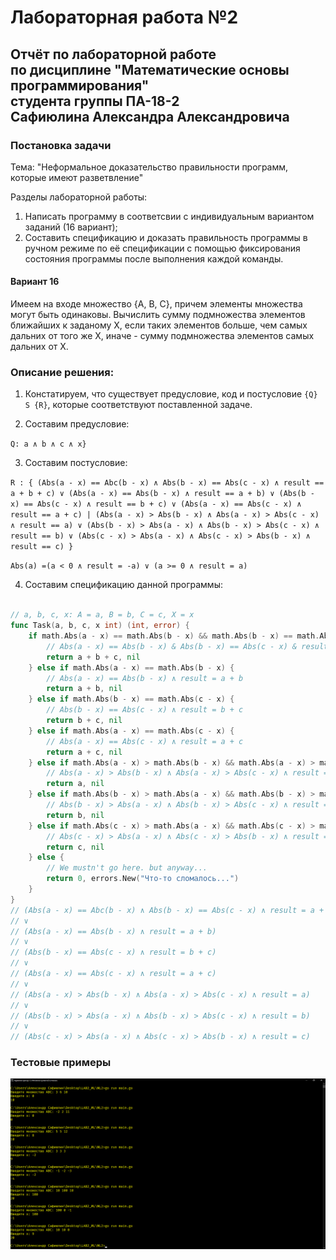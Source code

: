 # Лабораторная работа №2
## Отчёт по лабораторной работе<br>по дисциплине "Математические основы программирования"<br>студента группы ПА-18-2<br>Сафиюлина Александра Александровича

### Постановка задачи

Тема: "Неформальное доказательство правильности программ, которые имеют разветвление"

Разделы лабораторной работы:
1. Написать программу в соответсвии с индивидуальным вариантом заданий (16 вариант);
2. Составить спецификацию и доказать правильность программы в ручном режиме по её спецификации с помощью фиксирования состояния программы после выполнения каждой команды.

#### Вариант 16

Имеем на входе множество {A, B, C}, причем элементы множества могут быть одинаковы. Вычислить сумму подмножества элементов ближайших к заданому X, если таких элементов больше, чем самых дальних от того же X, иначе - сумму подмножества элементов самых дальних от X.

### Описание решения:
    
1. Констатируем, что существует предусловие, код и постусловие `{Q} S {R}`, которые соответствуют поставленной задаче.

2. Составим предусловие:
  
  `Q: a ∧ b ∧ c ∧ x}`

3. Составим постусловие:
  
  `R : {
  	(Abs(a - x) == Abc(b - x) ∧ Abs(b - x) == Abs(c - x) ∧ result == a + b + c)
	 ∨
	 (Abs(a - x) == Abs(b - x) ∧ result == a + b)
	 ∨
	 (Abs(b - x) == Abs(c - x) ∧ result == b + c)
	 ∨
	 (Abs(a - x) == Abs(c - x) ∧ result == a + c)
	 |
	 (Abs(a - x) > Abs(b - x) ∧ Abs(a - x) > Abs(c - x) ∧ result == a)
	 ∨
	 (Abs(b - x) > Abs(a - x) ∧ Abs(b - x) > Abs(c - x) ∧ result == b)
	 ∨
	 (Abs(c - x) > Abs(a - x) ∧ Abs(c - x) > Abs(b - x) ∧ result == c)
  }`
  
  `Abs(a) =(a < 0 ∧ result = -a) ∨ (a >= 0 ∧ result = a)`
  
  4. Составим спецификацию данной программы:
  
```Go

// a, b, c, x: A = a, B = b, C = c, X = x
func Task(a, b, c, x int) (int, error) {
	if math.Abs(a - x) == math.Abs(b - x) && math.Abs(b - x) == math.Abs(c - x) {
		// Abs(a - x) == Abs(b - x) & Abs(b - x) == Abs(c - x) & result = a + b + c
		return a + b + c, nil
	} else if math.Abs(a - x) == math.Abs(b - x) {
		// Abs(a - x) == Abs(b - x) ∧ result = a + b
		return a + b, nil
	} else if math.Abs(b - x) == math.Abs(c - x) {
		// Abs(b - x) == Abs(c - x) ∧ result = b + c
		return b + c, nil
	} else if math.Abs(a - x) == math.Abs(c - x) {
		// Abs(a - x) == Abs(c - x) ∧ result = a + c
		return a + c, nil
	} else if math.Abs(a - x) > math.Abs(b - x) && math.Abs(a - x) > math.Abs(c - x) {
		// Abs(a - x) > Abs(b - x) ∧ Abs(a - x) > Abs(c - x) ∧ result = a
		return a, nil
	} else if math.Abs(b - x) > math.Abs(a - x) && math.Abs(b - x) > math.Abs(c - x) {
		// Abs(b - x) > Abs(a - x) ∧ Abs(b - x) > Abs(c - x) ∧ result = b
		return b, nil
	} else if math.Abs(c - x) > math.Abs(a - x) && math.Abs(c - x) > math.Abs(b - x) {
		// Abs(c - x) > Abs(a - x) ∧ Abs(c - x) > Abs(b - x) ∧ result = c
		return c, nil
	} else {
		// We mustn't go here. but anyway...
		return 0, errors.New("Что-то сломалось...")
	}
}
// (Abs(a - x) == Abc(b - x) ∧ Abs(b - x) == Abs(c - x) ∧ result = a + b + c)
// ∨
// (Abs(a - x) == Abs(b - x) ∧ result = a + b)
// ∨
// (Abs(b - x) == Abs(c - x) ∧ result = b + c)
// ∨
// (Abs(a - x) == Abs(c - x) ∧ result = a + c)
// ∨
// (Abs(a - x) > Abs(b - x) ∧ Abs(a - x) > Abs(c - x) ∧ result = a)
// ∨
// (Abs(b - x) > Abs(a - x) ∧ Abs(b - x) > Abs(c - x) ∧ result = b)
// ∨
// (Abs(c - x) > Abs(a - x) ∧ Abs(c - x) > Abs(b - x) ∧ result = c)
```

### Тестовые примеры

![Первый скриншот](Screenshots/Screenshot1.png)
